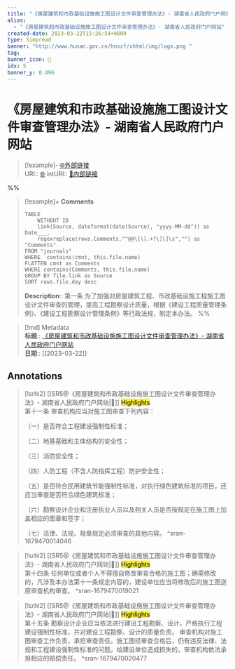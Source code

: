```yaml
---
title: "《房屋建筑和市政基础设施施工图设计文件审查管理办法》- 湖南省人民政府门户网站"
alias: 
  - "《房屋建筑和市政基础设施施工图设计文件审查管理办法》- 湖南省人民政府门户网站"
created-date: 2023-03-22T15:26:54+0800
type: Simpread
banner: "http://www.hunan.gov.cn/hnszf/xhtml/img/logo.png "
tag: 
banner_icon: 🔖
idx: 5
banner_y: 0.496
---
```


# 《房屋建筑和市政基础设施施工图设计文件审查管理办法》- 湖南省人民政府门户网站

> [!example]- [🌐外部链接](<http://www.hunan.gov.cn/xxgk/wjk/zcfgk/202007/t20200730_95d55690-63f6-4c94-8503-96798cd6eb1d.html>)    
> URI:: [🌐](<http://www.hunan.gov.cn/xxgk/wjk/zcfgk/202007/t20200730_95d55690-63f6-4c94-8503-96798cd6eb1d.html>) 
> intURI:: [🧷内部链接](<http://www.hunan.gov.cn/xxgk/wjk/zcfgk/202007/t20200730_95d55690-63f6-4c94-8503-96798cd6eb1d.html>)

%%
> [!example]+ **Comments**  
> ```dataview
> TABLE 
>     WITHOUT ID
>     link(Source, dateformat(date(Source), "yyyy-MM-dd")) as Date___, 
>     regexreplace(rows.Comments,"^@@\[\[.+?\]\]\s","") as "Comments"
> FROM "journals"
> WHERE  contains(cmnt, this.file.name)
> FLATTEN cmnt as Comments
> WHERE contains(Comments, this.file.name)
> GROUP BY file.link as Source
> SORT rows.file.day desc
> ```
>  **Description**:: 第一条 为了加强对房屋建筑工程、市政基础设施工程施工图设计文件审查的管理，提高工程勘察设计质量，根据《建设工程质量管理条例》、《建设工程勘察设计管理条例》等行政法规，制定本办法。
%%

> [!md] Metadata  
> **标题**:: [《房屋建筑和市政基础设施施工图设计文件审查管理办法》- 湖南省人民政府门户网站](http://www.hunan.gov.cn/xxgk/wjk/zcfgk/202007/t20200730_95d55690-63f6-4c94-8503-96798cd6eb1d.html)  
> **日期**:: [[2023-03-22]]  

## Annotations


> [!srhl2] [[SR5@《房屋建筑和市政基础设施施工图设计文件审查管理办法》- 湖南省人民政府门户网站|📄]] <mark style="background-color: #ffeb3b">Highlights</mark>   
> 第十一条 审查机构应当对施工图审查下列内容： 
> 
> （一）是否符合工程建设强制性标准； 
> 
> （二）地基基础和主体结构的安全性； 
> 
> （三）消防安全性； 
> 
> （四）人防工程（不含人防指挥工程）防护安全性； 
> 
> （五）是否符合民用建筑节能强制性标准，对执行绿色建筑标准的项目，还应当审查是否符合绿色建筑标准； 
> 
> （六）勘察设计企业和注册执业人员以及相关人员是否按规定在施工图上加盖相应的图章和签字； 
> 
> （七）法律、法规、规章规定必须审查的其他内容。
> ^sran-1679470014046

> [!srhl2] [[SR5@《房屋建筑和市政基础设施施工图设计文件审查管理办法》- 湖南省人民政府门户网站|📄]] <mark style="background-color: #ffeb3b">Highlights</mark>   
> 第十四条 任何单位或者个人不得擅自修改审查合格的施工图；确需修改的，凡涉及本办法第十一条规定内容的，建设单位应当将修改后的施工图送原审查机构审查。
> ^sran-1679470019021

> [!srhl2] [[SR5@《房屋建筑和市政基础设施施工图设计文件审查管理办法》- 湖南省人民政府门户网站|📄]] <mark style="background-color: #ffeb3b">Highlights</mark>   
> 第十五条 勘察设计企业应当依法进行建设工程勘察、设计，严格执行工程建设强制性标准，并对建设工程勘察、设计的质量负责。 审查机构对施工图审查工作负责，承担审查责任。施工图经审查合格后，仍有违反法律、法规和工程建设强制性标准的问题，给建设单位造成损失的，审查机构依法承担相应的赔偿责任。
> ^sran-1679470020477

